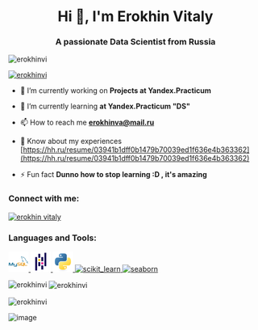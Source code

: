 <h1 align="center">Hi 👋, I'm Erokhin Vitaly</h1>
<h3 align="center">A passionate Data Scientist from Russia</h3>

<p align="left"> <img src="https://komarev.com/ghpvc/?username=erokhinvi&label=Profile%20views&color=0e75b6&style=flat" alt="erokhinvi" /> </p>

<p align="left"> <a href="https://github.com/ryo-ma/github-profile-trophy"><img src="https://github-profile-trophy.vercel.app/?username=erokhinvi" alt="erokhinvi" /></a> </p>

- 🔭 I’m currently working on **Projects at Yandex.Practicum**

- 🌱 I’m currently learning **at Yandex.Practicum "DS"**

- 📫 How to reach me **erokhinva@mail.ru**

- 📄 Know about my experiences [https://hh.ru/resume/03941b1dff0b1479b70039ed1f636e4b363362](https://hh.ru/resume/03941b1dff0b1479b70039ed1f636e4b363362)

- ⚡ Fun fact **Dunno how to stop learning :D , it's amazing**

<h3 align="left">Connect with me:</h3>
<p align="left">
<a href="https://kaggle.com/erokhin vitaly" target="blank"><img align="center" src="https://raw.githubusercontent.com/rahuldkjain/github-profile-readme-generator/master/src/images/icons/Social/kaggle.svg" alt="erokhin vitaly" height="30" width="40" /></a>
</p>

<h3 align="left">Languages and Tools:</h3>
<p align="left"> <a href="https://www.mysql.com/" target="_blank" rel="noreferrer"> <img src="https://raw.githubusercontent.com/devicons/devicon/master/icons/mysql/mysql-original-wordmark.svg" alt="mysql" width="40" height="40"/> </a> <a href="https://pandas.pydata.org/" target="_blank" rel="noreferrer"> <img src="https://raw.githubusercontent.com/devicons/devicon/2ae2a900d2f041da66e950e4d48052658d850630/icons/pandas/pandas-original.svg" alt="pandas" width="40" height="40"/> </a> <a href="https://www.python.org" target="_blank" rel="noreferrer"> <img src="https://raw.githubusercontent.com/devicons/devicon/master/icons/python/python-original.svg" alt="python" width="40" height="40"/> </a> <a href="https://scikit-learn.org/" target="_blank" rel="noreferrer"> <img src="https://upload.wikimedia.org/wikipedia/commons/0/05/Scikit_learn_logo_small.svg" alt="scikit_learn" width="40" height="40"/> </a> <a href="https://seaborn.pydata.org/" target="_blank" rel="noreferrer"> <img src="https://seaborn.pydata.org/_images/logo-mark-lightbg.svg" alt="seaborn" width="40" height="40"/> </a> </p>

<p><img align="left" src="https://github-readme-stats.vercel.app/api/top-langs?username=erokhinvi&show_icons=true&locale=en&layout=compact" alt="erokhinvi" /></p>

<p>&nbsp;<img align="center" src="https://github-readme-stats.vercel.app/api?username=erokhinvi&show_icons=true&locale=en" alt="erokhinvi" /></p>

<p><img align="center" src="https://github-readme-streak-stats.herokuapp.com/?user=erokhinvi&" alt="erokhinvi" /></p>


![image](https://user-images.githubusercontent.com/110631416/216348122-a741f2de-0ff5-4aa5-9f75-eb6355dc4ef2.png)
